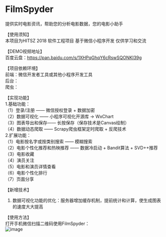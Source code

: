 # FilmSpyder
提供实时电影资讯，帮助您的分析电影数据，您的电影小助手  

【使用须知】  
本项目为HITSZ 2018 软件工程项目 基于微信小程序开发 仅供学习和交流  

【DEMO视频地址】  
百度云盘：https://pan.baidu.com/s/1XHPqGhqY6cRswSQONKI39g  

【项目依赖环境】  
前端：微信开发者工具或其他小程序开发工具  
后台：  
爬虫：  

【实现功能】  
1.基础功能：  
（1）登录/注册 —— 微信授权登录 + 数据加密  
（2）数据可视化 —— 小程序可视化开源库 → WxChart  
（3）图表导出和保存—— 长按保存（保存技术是Canvas绘制）  
（4）数据动态爬取 —— Scrapy爬虫框架定时爬取 + 反爬技术  
2.扩展功能：  
（1）电影按名字或按类别搜索 —— 模糊搜索  
（2）电影个性化推荐和热映推荐 —— 数据冷启动 + Bandit算法 + SVD++推荐  
（3）电影收藏  
（4）演员关注  
（5）电影和演员详情查看  
（6）电影个性化排行  
（7）页面分享   

【新增技术】  
1. 数据可视化功能的优化：服务器增加缓存机制，提前统计和计算，使生成图表的速度大大提高  

【使用方法】  
打开手机微信扫描二维码使用FilmSpyder：  
![image](https://github.com/Wolfybox/FilmSpyder/blob/master/ReadMEImage/XS.jpg)  
